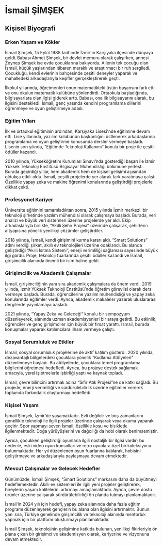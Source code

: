 # İsmail ŞİMŞEK

## Kişisel Biyografi

### Erken Yaşam ve Kökler

İsmail Şimşek, 15 Eylül 1988 tarihinde İzmir'in Karşıyaka ilçesinde dünyaya geldi. Babası Ahmet Şimşek, bir devlet memuru olarak çalışırken, annesi Zeynep Şimşek ise evde çocuklarına bakıyordu. Ailenin tek çocuğu olan İsmail, küçük yaşlarından itibaren meraklı ve araştırmacı bir ruh sergiledi. Çocukluğu, kendi evlerinin bahçesinde çeşitli deneyler yaparak ve mahalledeki arkadaşlarıyla keşifler gerçekleştirerek geçti. 

İlkokul yıllarında, öğretmenleri onun matematikteki üstün başarısını fark etti ve onu okulun matematik kulübüne yönlendirdi. Ortaokula başladığında, bilgisayarlara olan ilgisi giderek arttı. Babası, ona ilk bilgisayarını alarak, bu ilgisini destekledi. İsmail, genç yaşında kendini programlama dillerini öğrenmeye ve oyun geliştirmeye adadı.

### Eğitim Yılları

İlk ve ortaokul eğitiminin ardından, Karşıyaka Lisesi'nde eğitimine devam etti. Lise yıllarında, yazılım kulübünün başkanlığını üstlenerek arkadaşlarına programlama ve oyun geliştirme konusunda dersler vermeye başladı. Lisenin son yılında, “Eğitimde Teknoloji Kullanımı” konulu bir proje ile çeşitli ödüller kazandı.

2010 yılında, Yükseköğretim Kurumları Sınavı'nda gösterdiği başarı ile İzmir Yüksek Teknoloji Enstitüsü Bilgisayar Mühendisliği bölümüne yerleşti. Burada geçirdiği yıllar, hem akademik hem de kişisel gelişimi açısından oldukça etkili oldu. İsmail, çeşitli projelerde yer alarak fark yaratmaya çalıştı. Özellikle yapay zeka ve makine öğrenimi konularında geliştirdiği projelerle dikkat çekti. 

### Profesyonel Kariyer

Üniversite eğitimini tamamladıktan sonra, 2015 yılında İzmir merkezli bir teknoloji şirketinde yazılım mühendisi olarak çalışmaya başladı. Burada, veri analizi ve büyük veri sistemleri üzerine projelerde yer aldı. Ekip arkadaşlarıyla birlikte, “Akıllı Şehir Projesi” üzerinde çalışarak, şehirlerin altyapısına yönelik yenilikçi çözümler geliştirdiler.

2018 yılında, İsmail, kendi girişimini kurma kararı aldı. “Smart Solutions” adını verdiği şirket, akıllı ev teknolojileri üzerine odaklandı. Bu alanda geliştirdiği “Akıllı Isıtma Sistemi”, enerji verimliliği sağlaması sayesinde büyük ilgi gördü. Proje, teknoloji fuarlarında çeşitli ödüller kazandı ve İsmail, girişimcilik alanında önemli bir isim haline geldi.

### Girişimcilik ve Akademik Çalışmalar

İsmail, girişimciliğinin yanı sıra akademik çalışmalara da önem verdi. 2019 yılında, İzmir Yüksek Teknoloji Enstitüsü’nde öğretim görevlisi olarak ders vermeye başladı. Burada, öğrencilerine yazılım mühendisliği ve yapay zeka konularında eğitimler verdi. Ayrıca, akademik makaleler yazarak uluslararası dergilerde yayınlamaya başladı.

2021 yılında, “Yapay Zeka ve Geleceği” konulu bir sempozyum düzenleyerek, alanında uzman akademisyenleri bir araya getirdi. Bu etkinlik, öğrenciler ve genç girişimciler için büyük bir fırsat yarattı. İsmail, burada konuşmalar yaparak katılımcılara ilham vermeye çalıştı.

### Sosyal Sorumluluk ve Etkiler

İsmail, sosyal sorumluluk projelerine de aktif katılım gösterdi. 2020 yılında, dezavantajlı bölgelerdeki çocuklara yönelik “Kodlama Atölyeleri” düzenlemeye başladı. Bu atölyelerde, çocuklara temel programlama bilgilerini öğretmeyi hedefledi. Ayrıca, bu projeye destek sağlamak amacıyla, yerel işletmelerle işbirliği yaptı ve kaynak topladı.

İsmail, çevre bilincini artırmak adına “Sıfır Atık Projesi”ne de katkı sağladı. Bu projede, enerji verimliliği ve sürdürülebilirlik üzerine eğitimler vererek toplumda farkındalık oluşturmayı hedefledi.

### Kişisel Yaşam

İsmail Şimşek, İzmir'de yaşamaktadır. Evli değildir ve boş zamanlarını genellikle teknoloji ile ilgili projeler üzerinde çalışarak veya okuma yaparak geçirir. Spor yapmayı seven İsmail, özellikle koşu ve bisikletle ilgilenmektedir. Doğa yürüyüşlerini ve dağcılığı da hobi olarak benimsemiştir.

Ayrıca, çocukken geliştirdiği oyunlarla ilgili nostaljik bir ilgisi vardır; bu nedenle, eski video oyun konsolları ve retro oyunlara özel bir koleksiyonu bulunmaktadır. Her yıl düzenlenen oyun fuarlarına katılarak, hobisini geliştirmeye ve arkadaşlarıyla paylaşmaya devam etmektedir.

### Mevcut Çalışmalar ve Gelecek Hedefler

Günümüzde, İsmail Şimşek, “Smart Solutions” markasını daha da büyütmeyi hedeflemektedir. Akıllı ev sistemleri ile ilgili yeni projeler geliştirerek, bireylerin yaşam kalitelerini artırmayı amaçlamaktadır. Ayrıca, çevre dostu ürünler üzerine çalışarak sürdürülebilirliği ön planda tutmayı planlamaktadır.

İsmail'in 2024 yılı için hedefi, yapay zeka alanında daha fazla eğitim programı düzenleyerek gençlerin bu alana olan ilgisini artırmaktır. Bunun yanı sıra, Türkiye genelinde girişimcilik ve teknoloji alanında mentorluk yapmak için bir platform oluşturmayı planlamaktadır.

İsmail Şimşek, teknolojinin gelişimine katkıda bulunan, yenilikçi fikirleriyle ön plana çıkan bir girişimci ve akademisyen olarak, kariyerine ve vizyonuna devam etmektedir.
